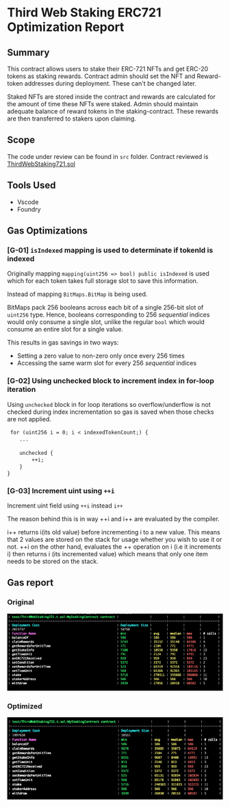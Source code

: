 # Third Web Staking ERC721 Optimization Report

## Summary

This contract allows users to stake their ERC-721 NFTs and get ERC-20 tokens as staking rewards. Contract admin should set the NFT and Reward-token addresses during deployment. These can't be changed later.

Staked NFTs are stored inside the contract and rewards are calculated for the amount of time these NFTs were staked. Admin should maintain adequate balance of reward tokens in the staking-contract. These rewards are then transferred to stakers upon claiming.

## Scope

The code under review can be found in `src` folder. Contract reviewed is [ThirdWebStaking721.sol](src%2FThirdWebStaking721.sol)

## Tools Used
- Vscode
- Foundry

## Gas Optimizations

### [G-01] `isIndexed` mapping is used to determinate if tokenId is indexed 
Originally mapping `mapping(uint256 => bool) public isIndexed` is used which for each token takes full storage slot to save this information.  

Instead of mapping `BitMaps.BitMap` is being used. 

BitMaps pack 256 booleans across each bit of a single 256-bit slot of `uint256` type.
Hence, booleans corresponding to 256 _sequential_ indices would only consume a single slot,
unlike the regular `bool` which would consume an entire slot for a single value.

This results in gas savings in two ways:
 - Setting a zero value to non-zero only once every 256 times
 - Accessing the same warm slot for every 256 _sequential_ indices
 
### [G-02] Using unchecked block to increment index in for-loop iteration

Using `unchecked` block in for loop iterations so overflow/underflow 
is not checked during index incrementation so gas is saved when those checks are not applied.
```solidity
 for (uint256 i = 0; i < indexedTokenCount;) {
    ...

    unchecked {
        ++i;
    }
}
```

### [G-03] Increment uint using `++i`

Increment uint field using `++i` instead `i++`

The reason behind this is in way ++i and i++ are evaluated by the compiler.

i++ returns i(its old value) before incrementing i to a new value. This means that 2 values are stored on the stack for 
usage whether you wish to use it or not. ++i on the other hand, evaluates the ++ operation on i (i.e it increments i) 
then returns i (its incremented value) which means that only one item needs to be stored on the stack.

## Gas report

### Original

![04_thirdweb_staking721_original.png](images%2F04_thirdweb_staking721_original.png)

### Optimized

![04_thirdweb_staking721_optimization.png](images%2F04_thirdweb_staking721_optimization.png)